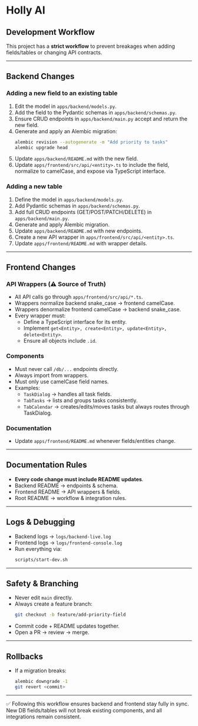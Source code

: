 # Holly AI

## Development Workflow

This project has a **strict workflow** to prevent breakages when adding fields/tables or changing API contracts.

---

## Backend Changes

### Adding a new field to an existing table
1. Edit the model in `apps/backend/models.py`.
2. Add the field to the Pydantic schemas in `apps/backend/schemas.py`.
3. Ensure CRUD endpoints in `apps/backend/main.py` accept and return the new field.
4. Generate and apply an Alembic migration:
   ```bash
   alembic revision --autogenerate -m "Add priority to tasks"
   alembic upgrade head
   ```
5. Update `apps/backend/README.md` with the new field.
6. Update `apps/frontend/src/api/<entity>.ts` to include the field, normalize to camelCase, and expose via TypeScript interface.

### Adding a new table
1. Define the model in `apps/backend/models.py`.
2. Add Pydantic schemas in `apps/backend/schemas.py`.
3. Add full CRUD endpoints (GET/POST/PATCH/DELETE) in `apps/backend/main.py`.
4. Generate and apply Alembic migration.
5. Update `apps/backend/README.md` with new endpoints.
6. Create a new API wrapper in `apps/frontend/src/api/<entity>.ts`.
7. Update `apps/frontend/README.md` with wrapper details.

---

## Frontend Changes

### API Wrappers (⚠️ Source of Truth)
- All API calls go through `apps/frontend/src/api/*.ts`.
- Wrappers normalize backend snake_case → frontend camelCase.
- Wrappers denormalize frontend camelCase → backend snake_case.
- Every wrapper must:
  - Define a TypeScript interface for its entity.
  - Implement `get<Entity>, create<Entity>, update<Entity>, delete<Entity>`.
  - Ensure all objects include `.id`.

### Components
- Must never call `/db/...` endpoints directly.
- Always import from wrappers.
- Must only use camelCase field names.
- Examples:
  - `TaskDialog` → handles all task fields.
  - `TabTasks` → lists and groups tasks consistently.
  - `TabCalendar` → creates/edits/moves tasks but always routes through TaskDialog.

### Documentation
- Update `apps/frontend/README.md` whenever fields/entities change.

---

## Documentation Rules
- **Every code change must include README updates**.
- Backend README → endpoints & schema.
- Frontend README → API wrappers & fields.
- Root README → workflow & integration rules.

---

## Logs & Debugging
- Backend logs → `logs/backend-live.log`
- Frontend logs → `logs/frontend-console.log`
- Run everything via:
  ```bash
  scripts/start-dev.sh
  ```

---

## Safety & Branching
- Never edit `main` directly.
- Always create a feature branch:
  ```bash
  git checkout -b feature/add-priority-field
  ```
- Commit code + README updates together.
- Open a PR → review → merge.

---

## Rollbacks
- If a migration breaks:
  ```bash
  alembic downgrade -1
  git revert <commit>
  ```

---

✅ Following this workflow ensures backend and frontend stay fully in sync. New DB fields/tables will not break existing components, and all integrations remain consistent.